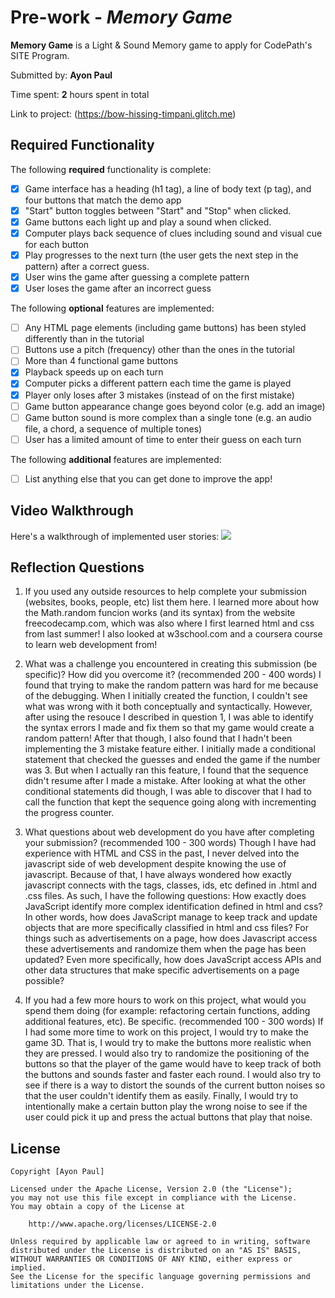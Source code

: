 # Pre-work - *Memory Game*

**Memory Game** is a Light & Sound Memory game to apply for CodePath's SITE Program. 

Submitted by: **Ayon Paul**

Time spent: **2** hours spent in total

Link to project: (https://bow-hissing-timpani.glitch.me)

## Required Functionality

The following **required** functionality is complete:

* [x] Game interface has a heading (h1 tag), a line of body text (p tag), and four buttons that match the demo app
* [x] "Start" button toggles between "Start" and "Stop" when clicked. 
* [x] Game buttons each light up and play a sound when clicked. 
* [x] Computer plays back sequence of clues including sound and visual cue for each button
* [x] Play progresses to the next turn (the user gets the next step in the pattern) after a correct guess. 
* [x] User wins the game after guessing a complete pattern
* [x] User loses the game after an incorrect guess

The following **optional** features are implemented:

* [ ] Any HTML page elements (including game buttons) has been styled differently than in the tutorial
* [ ] Buttons use a pitch (frequency) other than the ones in the tutorial
* [ ] More than 4 functional game buttons
* [x] Playback speeds up on each turn
* [x] Computer picks a different pattern each time the game is played
* [x] Player only loses after 3 mistakes (instead of on the first mistake)
* [ ] Game button appearance change goes beyond color (e.g. add an image)
* [ ] Game button sound is more complex than a single tone (e.g. an audio file, a chord, a sequence of multiple tones)
* [ ] User has a limited amount of time to enter their guess on each turn

The following **additional** features are implemented:

- [ ] List anything else that you can get done to improve the app!

## Video Walkthrough

Here's a walkthrough of implemented user stories:
![](http://g.recordit.co/cqutk2r1zE.gif)


## Reflection Questions
1. If you used any outside resources to help complete your submission (websites, books, people, etc) list them here. 
I learned more about how the Math.random funcion works (and its syntax) from the website freecodecamp.com, which
was also where I first learned html and css from last summer! I also looked at w3school.com and a coursera course to 
learn web development from!

2. What was a challenge you encountered in creating this submission (be specific)? How did you overcome it? (recommended 200 - 400 words) 
I found that trying to make the random pattern was hard for me because of the debugging. When I initially created the function, I 
couldn't see what was wrong with it both conceptually and syntactically. However, after using the resouce I described in question 1, I was 
able to identify the syntax errors I made and fix them so that my game would create a random pattern! After that though, I also found that 
I hadn't been implementing the 3 mistake feature either. I initially made a conditional statement that checked the guesses and ended the game 
if the number was 3. But when I actually ran this feature, I found that the sequence didn't resume after I made a mistake.
After looking at what the other conditional statements did though, I was able to discover that I had to call the function that 
kept the sequence going along with incrementing the progress counter.

3. What questions about web development do you have after completing your submission? (recommended 100 - 300 words) 
Though I have had experience with HTML and CSS in the past, I never delved into the javascript side of web development despite knowing 
the use of javascript. Because of that, I have always wondered how exactly javascript connects with the tags, classes, ids, etc defined in
.html and .css files. As such, I have the following questions: How exactly does JavaScript identify more complex identification defined in html and css?
In other words, how does JavaScript manage to keep track and update objects that are more specifically classified in html and css files? For things such as 
advertisements on a page, how does Javascript access these advertisements and randomize them when the page has been updated? Even more specifically, how does
JavaScript access APIs and other data structures that make specific advertisements on a page possible?

4. If you had a few more hours to work on this project, what would you spend them doing (for example: refactoring certain functions, adding additional features, etc). Be specific. (recommended 100 - 300 words) 
If I had some more time to work on this project, I would try to make the game 3D. That is, I would try to make the buttons more realistic
when they are pressed. I would also try to randomize the positioning of the buttons so that the player of the game would have to 
keep track of both the buttons and sounds faster and faster each round. I would also try to see if there is a way to 
distort the sounds of the current button noises so that the user couldn't identify them as easily. Finally, I would try to intentionally make a 
certain button play the wrong noise to see if the user could pick it up and press the actual buttons that play that noise.



## License

    Copyright [Ayon Paul]

    Licensed under the Apache License, Version 2.0 (the "License");
    you may not use this file except in compliance with the License.
    You may obtain a copy of the License at

        http://www.apache.org/licenses/LICENSE-2.0

    Unless required by applicable law or agreed to in writing, software
    distributed under the License is distributed on an "AS IS" BASIS,
    WITHOUT WARRANTIES OR CONDITIONS OF ANY KIND, either express or implied.
    See the License for the specific language governing permissions and
    limitations under the License.